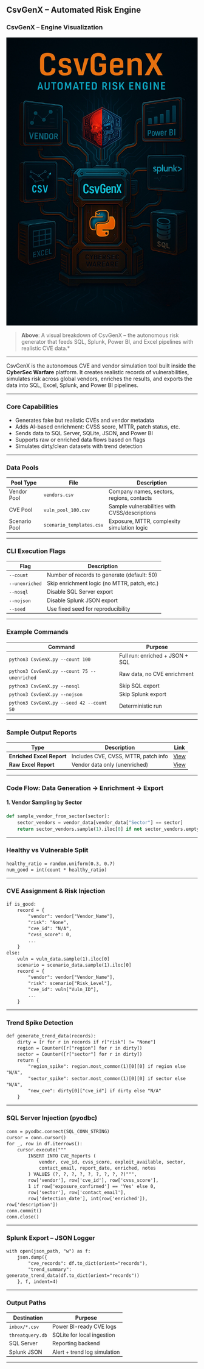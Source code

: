 
## CsvGenX – Automated Risk Engine

### CsvGenX – Engine Visualization

![CsvGenX Engine Diagram](https://github.com/dylanleonard-1/Mission-statement-/blob/main/410AB3ED-0D78-45F4-B616-2F782C13C953.jpeg)

> **Above**: A visual breakdown of CsvGenX – the autonomous risk generator that feeds SQL, Splunk, Power BI, and Excel pipelines with realistic CVE data.*

---

CsvGenX is the autonomous CVE and vendor simulation tool built inside the **CyberSec Warfare** platform. It creates realistic records of vulnerabilities, simulates risk across global vendors, enriches the results, and exports the data into SQL, Excel, Splunk, and Power BI pipelines.

---

### Core Capabilities

- Generates fake but realistic CVEs and vendor metadata  
- Adds AI-based enrichment: CVSS score, MTTR, patch status, etc.  
- Sends data to SQL Server, SQLite, JSON, and Power BI  
- Supports raw or enriched data flows based on flags  
- Simulates dirty/clean datasets with trend detection  

---

### Data Pools

| Pool Type        | File                        | Description                                  |
|------------------|-----------------------------|----------------------------------------------|
| Vendor Pool      | `vendors.csv`               | Company names, sectors, regions, contacts    |
| CVE Pool         | `vuln_pool_100.csv`         | Sample vulnerabilities with CVSS/descriptions|
| Scenario Pool    | `scenario_templates.csv`    | Exposure, MTTR, complexity simulation logic  |

---

### CLI Execution Flags

| Flag             | Description |
|------------------|-------------|
| `--count`        | Number of records to generate (default: 50) |
| `--unenriched`   | Skip enrichment logic (no MTTR, patch, etc.) |
| `--nosql`        | Disable SQL Server export |
| `--nojson`       | Disable Splunk JSON export |
| `--seed`         | Use fixed seed for reproducibility |

---

### Example Commands

| Command | Purpose |
|--------|---------|
| `python3 CsvGenX.py --count 100` | Full run: enriched + JSON + SQL |
| `python3 CsvGenX.py --count 75 --unenriched` | Raw data, no CVE enrichment |
| `python3 CsvGenX.py --nosql` | Skip SQL export |
| `python3 CsvGenX.py --nojson` | Skip Splunk export |
| `python3 CsvGenX.py --seed 42 --count 50` | Deterministic run |

---

### Sample Output Reports

| Type | Description | Link |
|------|-------------|------|
| **Enriched Excel Report** | Includes CVE, CVSS, MTTR, patch info | [View](https://1drv.ms/x/c/5ffba468ae197aa5/Ef4JTcHCCq5BgWC27z6VpfgB4J0PQyUT2bEZwhnBaMRGoA?e=9R7jZQ) |
| **Raw Excel Report** | Vendor data only (unenriched) | [View](https://1drv.ms/x/c/5ffba468ae197aa5/EaHtOdCYZq5CggDNubs_nM4BMjdO1-DuPhemMe-DXqLjRA?e=DuedTN) |

---

### Code Flow: Data Generation → Enrichment → Export

#### 1. Vendor Sampling by Sector
```python
def sample_vendor_from_sector(sector):
    sector_vendors = vendor_data[vendor_data["Sector"] == sector]
    return sector_vendors.sample(1).iloc[0] if not sector_vendors.empty else vendor_data.sample(1).iloc[0]
```

---

### Healthy vs Vulnerable Split
```
healthy_ratio = random.uniform(0.3, 0.7)
num_good = int(count * healthy_ratio)
```

---

### CVE Assignment & Risk Injection

```
if is_good:
    record = {
        "vendor": vendor["Vendor_Name"],
        "risk": "None",
        "cve_id": "N/A",
        "cvss_score": 0,
        ...
    }
else:
    vuln = vuln_data.sample(1).iloc[0]
    scenario = scenario_data.sample(1).iloc[0]
    record = {
        "vendor": vendor["Vendor_Name"],
        "risk": scenario["Risk_Level"],
        "cve_id": vuln["Vuln_ID"],
        ...
    }
```

---

### Trend Spike Detection

```
def generate_trend_data(records):
    dirty = [r for r in records if r["risk"] != "None"]
    region = Counter([r["region"] for r in dirty])
    sector = Counter([r["sector"] for r in dirty])
    return {
        "region_spike": region.most_common(1)[0][0] if region else "N/A",
        "sector_spike": sector.most_common(1)[0][0] if sector else "N/A",
        "new_cve": dirty[0]["cve_id"] if dirty else "N/A"
    }
```

---

### SQL Server Injection (pyodbc)

```
conn = pyodbc.connect(SQL_CONN_STRING)
cursor = conn.cursor()
for _, row in df.iterrows():
    cursor.execute("""
        INSERT INTO CVE_Reports (
            vendor, cve_id, cvss_score, exploit_available, sector,
            contact_email, report_date, enriched, notes
        ) VALUES (?, ?, ?, ?, ?, ?, ?, ?, ?)""",
        row['vendor'], row['cve_id'], row['cvss_score'],
        1 if row['exposure_confirmed'] == 'Yes' else 0,
        row['sector'], row['contact_email'],
        row['detection_date'], int(row['enriched']), row['description'])
conn.commit()
conn.close()
```

---

### Splunk Export – JSON Logger

```
with open(json_path, "w") as f:
    json.dump({
        "cve_records": df.to_dict(orient="records"),
        "trend_summary": generate_trend_data(df.to_dict(orient="records"))
    }, f, indent=4)
```

---

### Output Paths

| Destination      | Purpose                         |
|------------------|----------------------------------|
| `inbox/*.csv`    | Power BI-ready CVE logs          |
| `threatquery.db` | SQLite for local ingestion       |
| SQL Server       | Reporting backend                |
| Splunk JSON      | Alert + trend log simulation     |

---

